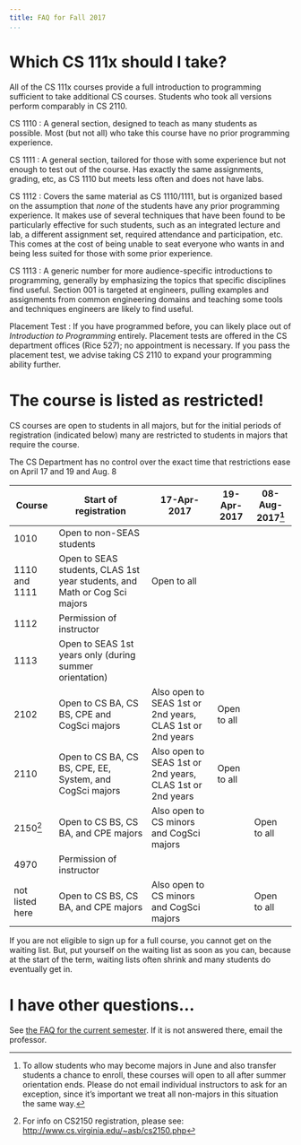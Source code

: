 ```yaml
---
title: FAQ for Fall 2017
...
```


# Which CS 111x should I take?

All of the CS 111x courses provide a full introduction to programming sufficient to take additional CS courses.
Students who took all versions perform comparably in CS 2110.

CS 1110
:   A general section, designed to teach as many students as possible.
    Most (but not all) who take this course have no prior programming experience.

CS 1111
:   A general section, tailored for those with some experience but not enough to test out of the course.
    Has exactly the same assignments, grading, etc, as CS 1110 but meets less often and does not have labs.

CS 1112
:   Covers the same material as CS 1110/1111, but is organized based on the assumption that *none* of the students have any prior programming experience.
    It makes use of several techniques that have been found to be particularly effective for such students, such as an integrated lecture and lab, a different assignment set, required attendance and participation, etc.
    This comes at the cost of being unable to seat everyone who wants in and being less suited for those with some prior experience.
    
CS 1113
:   A generic number for more audience-specific introductions to programming,
    generally by emphasizing the topics that specific disciplines find useful.
    Section 001 is targeted at engineers, pulling examples and assignments from common engineering domains
    and teaching some tools and techniques engineers are likely to find useful.

Placement Test
:   If you have programmed before, you can likely place out of *Introduction to Programming* entirely.
    Placement tests are offered in the CS department offices (Rice 527); no appointment is necessary.
    If you pass the placement test, we advise taking CS 2110 to expand your programming ability further.


# The course is listed as restricted!

CS courses are open to students in all majors, but for the initial periods of registration (indicated below) many are restricted to students in majors that require the course.

The CS Department has no control over the exact time that restrictions ease on April 17 and 19 and Aug. 8

|Course|Start of registration|17-Apr-2017|19-Apr-2017|08-Aug-2017[^june]|
|------|---------------------|-----------|-----------|------------------|
|1010|Open to non-SEAS students||||
|1110 and 1111|Open to SEAS students, CLAS 1st year students, and Math or Cog Sci majors|Open to all|||
|1112|Permission of instructor||||
|1113|Open to SEAS 1st years only (during summer orientation)||||
|2102|Open to CS BA, CS BS, CPE and CogSci majors|Also open to SEAS 1st or 2nd years, CLAS 1st or 2nd years|Open to all||
|2110|Open to CS BA, CS BS, CPE, EE, System, and CogSci majors|Also open to SEAS 1st or 2nd years, CLAS 1st or 2nd years|Open to all|
|2150[^pdr]|Open to CS BS, CS BA, and CPE majors|Also open to CS minors and CogSci majors||Open to all|
|4970|Permission of instructor||||
|not listed here|Open to CS BS, CS BA, and CPE majors|Also open to CS minors and CogSci majors||Open to all|

[^pdr]: For info on CS2150 registration, please see: <http://www.cs.virginia.edu/~asb/cs2150.php>

[^june]: To allow students who may become majors in June and also transfer students a chance to enroll, these courses will open to all after summer orientation ends.  Please do not email individual instructors to ask for an exception, since it’s important we treat all non-majors in this situation the same way.

If you are not eligible to sign up for a full course, you cannot get on the waiting list. But, put yourself on the waiting list as soon as you can, because at the start of the term, waiting lists often shrink and many students do eventually get in.

# I have other questions…

See [the FAQ for the current semester](faq.html).
If it is not answered there, email the professor.
